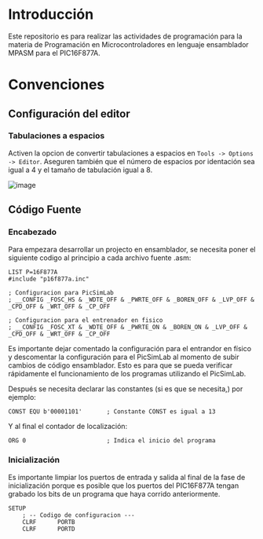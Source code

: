 # Introducción
Este repositorio es para realizar las actividades de programación para la materia de Programación en Microcontroladores en lenguaje ensamblador MPASM para el PIC16F877A.

# Convenciones
## Configuración del editor
### Tabulaciones a espacios
Activen la opcion de convertir tabulaciones a espacios en ```Tools -> Options -> Editor```. Aseguren también que el número de espacios por identación sea igual a 4 y el tamaño de tabulación igual a 8.

![image](https://github.com/AlanElMago/programacion-microcontroladores/assets/53925066/3ee095cb-4f35-48e4-ac02-7abbe7a19ca0)

## Código Fuente
### Encabezado
Para empezara desarrollar un projecto en ensamblador, se necesita poner el siguiente codigo al principio a cada archivo fuente .asm:
```
LIST P=16F877A
#include "p16f877a.inc"

; Configuracion para PicSimLab
; __CONFIG _FOSC_HS & _WDTE_OFF & _PWRTE_OFF & _BOREN_OFF & _LVP_OFF & _CPD_OFF & _WRT_OFF & _CP_OFF

; Configuracion para el entrenador en fisico
; __CONFIG _FOSC_XT & _WDTE_OFF & _PWRTE_ON & _BOREN_ON & _LVP_OFF & _CPD_OFF & _WRT_OFF & _CP_OFF
```
Es importante dejar comentado la configuración para el entrandor en físico y descomentar la configuración para el PicSimLab al momento de subir cambios de código ensamblador. Esto es para que se pueda verificar rápidamente el funcionamiento de los programas utilizando el PicSimLab.

Después se necesita declarar las constantes (si es que se necesita,) por ejemplo:
```
CONST EQU b'00001101'       ; Constante CONST es igual a 13
```

Y al final el contador de localización:
```
ORG 0                       ; Indica el inicio del programa
```
### Inicialización
Es importante limpiar los puertos de entrada y salida al final de la fase de inicialización porque es posible que los puertos del PIC16F877A tengan grabado los bits de un programa que haya corrido anteriormente.
```
SETUP
    ; -- Codigo de configuracion ---
    CLRF      PORTB
    CLRF      PORTD
```
